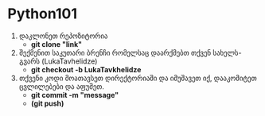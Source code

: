 # Python101

1. დაკლონეთ რეპოზიტორია 
    - **git clone "link"**
3. შექმენით საკუთარი ბრენჩი რომელსაც დაარქმებთ თქვენ სახელს-გვარს (LukaTavhelidze) 
    - **git checkout -b LukaTavkhelidze**
4. თქვენი კოდი მოათავსეთ დირექტორიაში და იმუშავეთ იქ, დააკომიტეთ ცვლილებები და აფუშეთ. 
    - **git commit -m "message"** 
    - **(git push)**

